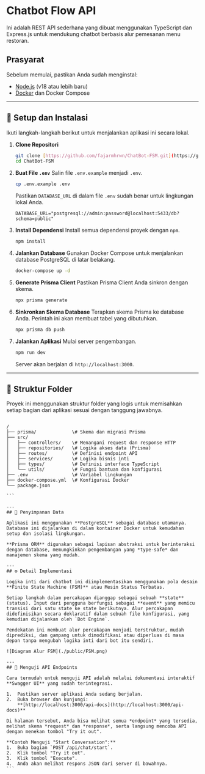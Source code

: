 # Chatbot Flow API

Ini adalah REST API sederhana yang dibuat menggunakan TypeScript dan Express.js untuk mendukung chatbot berbasis alur pemesanan menu restoran.

## Prasyarat

Sebelum memulai, pastikan Anda sudah menginstal:
* [Node.js](https://nodejs.org/) (v18 atau lebih baru)
* [Docker](https://www.docker.com/) dan Docker Compose

---
## 🚀 Setup dan Instalasi

Ikuti langkah-langkah berikut untuk menjalankan aplikasi ini secara lokal.

1.  **Clone Repositori**
    ```bash
    git clone [https://github.com/fajarmhrwn/ChatBot-FSM.git](https://github.com/fajarmhrwn/ChatBot-FSM.git)
    cd ChatBot-FSM
    ```

2.  **Buat File `.env`**
    Salin file `.env.example` menjadi `.env`.
    ```bash
    cp .env.example .env
    ```
    Pastikan `DATABASE_URL` di dalam file `.env` sudah benar untuk lingkungan lokal Anda.
    ```env
    DATABASE_URL="postgresql://admin:password@localhost:5433/db?schema=public"
    ```

3.  **Install Dependensi**
    Install semua dependensi proyek dengan `npm`.
    ```bash
    npm install
    ```

4.  **Jalankan Database**
    Gunakan Docker Compose untuk menjalankan database PostgreSQL di latar belakang.
    ```bash
    docker-compose up -d
    ```

5.  **Generate Prisma Client**
    Pastikan Prisma Client Anda sinkron dengan skema.
    ```bash
    npx prisma generate
    ```

6.  **Sinkronkan Skema Database**
    Terapkan skema Prisma ke database Anda. Perintah ini akan membuat tabel yang dibutuhkan.
    ```bash
    npx prisma db push
    ```

7.  **Jalankan Aplikasi**
    Mulai server pengembangan.
    ```bash
    npm run dev
    ```
    Server akan berjalan di `http://localhost:3000`.

---
## 📁 Struktur Folder

Proyek ini menggunakan struktur folder yang logis untuk memisahkan setiap bagian dari aplikasi sesuai dengan tanggung jawabnya.

````

/
├── prisma/             \# Skema dan migrasi Prisma
├── src/
│   ├── controllers/    \# Menangani request dan response HTTP
│   ├── repositories/   \# Logika akses data (Prisma)
│   ├── routes/         \# Definisi endpoint API
│   ├── services/       \# Logika bisnis inti
│   ├── types/          \# Definisi interface TypeScript
│   └── utils/          \# Fungsi bantuan dan konfigurasi
├── .env                \# Variabel lingkungan
├── docker-compose.yml  \# Konfigurasi Docker
└── package.json

```

---
## 💾 Penyimpanan Data

Aplikasi ini menggunakan **PostgreSQL** sebagai database utamanya. Database ini dijalankan di dalam kontainer Docker untuk kemudahan setup dan isolasi lingkungan.

**Prisma ORM** digunakan sebagai lapisan abstraksi untuk berinteraksi dengan database, memungkinkan pengembangan yang *type-safe* dan manajemen skema yang mudah.

---
## ⚙️ Detail Implementasi

Logika inti dari chatbot ini diimplementasikan menggunakan pola desain **Finite State Machine (FSM)** atau Mesin Status Terbatas.

Setiap langkah dalam percakapan dianggap sebagai sebuah **state** (status). Input dari pengguna berfungsi sebagai **event** yang memicu transisi dari satu state ke state berikutnya. Alur percakapan didefinisikan secara deklaratif dalam sebuah file konfigurasi, yang kemudian dijalankan oleh `Bot Engine`.

Pendekatan ini membuat alur percakapan menjadi terstruktur, mudah diprediksi, dan gampang untuk dimodifikasi atau diperluas di masa depan tanpa mengubah logika inti dari bot itu sendiri.

![Diagram Alur FSM](./public/FSM.png)

---
## 🧪 Menguji API Endpoints

Cara termudah untuk menguji API adalah melalui dokumentasi interaktif **Swagger UI** yang sudah terintegrasi.

1.  Pastikan server aplikasi Anda sedang berjalan.
2.  Buka browser dan kunjungi:
    **[http://localhost:3000/api-docs](http://localhost:3000/api-docs)**

Di halaman tersebut, Anda bisa melihat semua *endpoint* yang tersedia, melihat skema *request* dan *response*, serta langsung mencoba API dengan menekan tombol "Try it out".

**Contoh Menguji "Start Conversation":**
1.  Buka bagian `POST /api/chat/start`.
2.  Klik tombol "Try it out".
3.  Klik tombol "Execute".
4.  Anda akan melihat respons JSON dari server di bawahnya.
```
